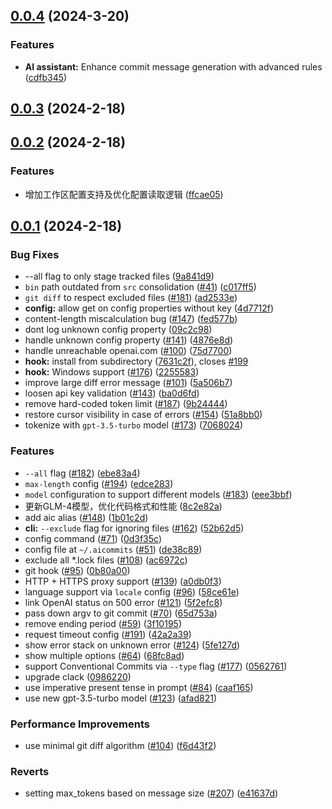 ## [0.0.4](https://github.com/Nutlope/aicommits/compare/v0.0.3...v0.0.4) (2024-3-20)


### Features

* **AI assistant:** Enhance commit message generation with advanced rules ([cdfb345](https://github.com/Nutlope/aicommits/commit/cdfb34530c4d482858c797072164ded56f26cf59))



## [0.0.3](https://github.com/Nutlope/aicommits/compare/v0.0.2...v0.0.3) (2024-2-18)



## [0.0.2](https://github.com/Nutlope/aicommits/compare/v0.0.1...v0.0.2) (2024-2-18)


### Features

* 增加工作区配置支持及优化配置读取逻辑 ([ffcae05](https://github.com/Nutlope/aicommits/commit/ffcae05cbe4a273954006972c502b6face863e1e))



## [0.0.1](https://github.com/Nutlope/aicommits/compare/c017ff56007bc04877390e4dd1b533beab0ed5ea...v0.0.1) (2024-2-18)


### Bug Fixes

* --all flag to only stage tracked files ([9a841d9](https://github.com/Nutlope/aicommits/commit/9a841d946fd4d0fc6a56b64728ca8425a7c3990a))
* `bin` path outdated from `src` consolidation ([#41](https://github.com/Nutlope/aicommits/issues/41)) ([c017ff5](https://github.com/Nutlope/aicommits/commit/c017ff56007bc04877390e4dd1b533beab0ed5ea))
* `git diff` to respect excluded files ([#181](https://github.com/Nutlope/aicommits/issues/181)) ([ad2533e](https://github.com/Nutlope/aicommits/commit/ad2533eb2feb51509aea7b662985fad2dcd137aa))
* **config:** allow get on config properties without key ([4d7712f](https://github.com/Nutlope/aicommits/commit/4d7712f1e893b9768ce91faee69112063d782769))
* content-length miscalculation bug ([#147](https://github.com/Nutlope/aicommits/issues/147)) ([fed577b](https://github.com/Nutlope/aicommits/commit/fed577b960f269bb1e91394650f9cd0cd1fe86f5))
* dont log unknown config property ([09c2c98](https://github.com/Nutlope/aicommits/commit/09c2c98e056726cbd7323f5058a5ab07bcec0863))
* handle unknown config property ([#141](https://github.com/Nutlope/aicommits/issues/141)) ([4876e8d](https://github.com/Nutlope/aicommits/commit/4876e8d966b6dc6a13491018e730ad9384c9cdbf))
* handle unreachable openai.com ([#100](https://github.com/Nutlope/aicommits/issues/100)) ([75d7700](https://github.com/Nutlope/aicommits/commit/75d77001b1076d3c20cf3305d58e13e5bc763362))
* **hook:** install from subdirectory ([7631c2f](https://github.com/Nutlope/aicommits/commit/7631c2fc0bd207b9456b2bf0f24d0a49eaec57de)), closes [#199](https://github.com/Nutlope/aicommits/issues/199)
* **hook:** Windows support ([#176](https://github.com/Nutlope/aicommits/issues/176)) ([2255583](https://github.com/Nutlope/aicommits/commit/225558394bf1d5d4a500d9e9cf1106acb5c24d57))
* improve large diff error message ([#101](https://github.com/Nutlope/aicommits/issues/101)) ([5a506b7](https://github.com/Nutlope/aicommits/commit/5a506b750e7b70c090e1cf192f62662f51363067))
* loosen api key validation ([#143](https://github.com/Nutlope/aicommits/issues/143)) ([ba0d6fd](https://github.com/Nutlope/aicommits/commit/ba0d6fdd253071b6ec14117bc171d4dd9bbd8a1b))
* remove hard-coded token limit ([#187](https://github.com/Nutlope/aicommits/issues/187)) ([9b24444](https://github.com/Nutlope/aicommits/commit/9b24444a2e78ddf3c9adbc3824673f6ea2a3ffa3))
* restore cursor visibility in case of errors ([#154](https://github.com/Nutlope/aicommits/issues/154)) ([51a8bb0](https://github.com/Nutlope/aicommits/commit/51a8bb0653a9742a1ddb6a0783e30bd65708d29d))
* tokenize with `gpt-3.5-turbo` model ([#173](https://github.com/Nutlope/aicommits/issues/173)) ([7068024](https://github.com/Nutlope/aicommits/commit/7068024f7f15f89d35ea27e9ad7cc3f8ddfb9ab3))


### Features

* `--all` flag ([#182](https://github.com/Nutlope/aicommits/issues/182)) ([ebe83a4](https://github.com/Nutlope/aicommits/commit/ebe83a493e31508632ac467f2b902ce6f1577556))
* `max-length` config ([#194](https://github.com/Nutlope/aicommits/issues/194)) ([edce283](https://github.com/Nutlope/aicommits/commit/edce283e9c54f541f0f4320b48d8de37bd7cdb93))
* `model` configuration to support different models ([#183](https://github.com/Nutlope/aicommits/issues/183)) ([eee3bbf](https://github.com/Nutlope/aicommits/commit/eee3bbfb8483ca442a6f07fc71df842768994e22))
* 更新GLM-4模型，优化代码格式和性能 ([8c2e82a](https://github.com/Nutlope/aicommits/commit/8c2e82ab084540e7bb1270ab81248220123c49f0))
* add aic alias ([#148](https://github.com/Nutlope/aicommits/issues/148)) ([1b01c2d](https://github.com/Nutlope/aicommits/commit/1b01c2d95aef89cbff0fd191db944dd892c087aa))
* **cli:** `--exclude` flag for ignoring files ([#162](https://github.com/Nutlope/aicommits/issues/162)) ([52b62d5](https://github.com/Nutlope/aicommits/commit/52b62d5a5048103f29252d28ec8427141f14848b))
* config command ([#71](https://github.com/Nutlope/aicommits/issues/71)) ([0d3f35c](https://github.com/Nutlope/aicommits/commit/0d3f35c13521cf0871d67fa0db79ba05cf1576b8))
* config file at `~/.aicommits` ([#51](https://github.com/Nutlope/aicommits/issues/51)) ([de38c89](https://github.com/Nutlope/aicommits/commit/de38c891f5d22731a5f095b3ca03dcf7b8f0052e))
* exclude all *.lock files ([#108](https://github.com/Nutlope/aicommits/issues/108)) ([ac6972c](https://github.com/Nutlope/aicommits/commit/ac6972c506faaa393f94b471384c338f17936ecc))
* git hook ([#95](https://github.com/Nutlope/aicommits/issues/95)) ([0b80a00](https://github.com/Nutlope/aicommits/commit/0b80a0031e98cbbe65ee385d85f020f4790b82ba))
* HTTP + HTTPS proxy support ([#139](https://github.com/Nutlope/aicommits/issues/139)) ([a0db0f3](https://github.com/Nutlope/aicommits/commit/a0db0f3ece1ba306c521c5afafa5f12bdd31f3a6))
* language support via `locale` config ([#96](https://github.com/Nutlope/aicommits/issues/96)) ([58ce61e](https://github.com/Nutlope/aicommits/commit/58ce61eab8948f3f107f8f32da57c85d2cd282e8))
* link OpenAI status on 500 error ([#121](https://github.com/Nutlope/aicommits/issues/121)) ([5f2efc8](https://github.com/Nutlope/aicommits/commit/5f2efc83f5fd2bb1b457a6bb8d5c813c885bd313))
* pass down argv to git commit ([#70](https://github.com/Nutlope/aicommits/issues/70)) ([65d753a](https://github.com/Nutlope/aicommits/commit/65d753a1d61a8859accbafaa7a6ae0a3825e1f44))
* remove ending period ([#59](https://github.com/Nutlope/aicommits/issues/59)) ([3f10195](https://github.com/Nutlope/aicommits/commit/3f10195d036eadb8f83377df8ee2c9613790b681))
* request timeout config ([#191](https://github.com/Nutlope/aicommits/issues/191)) ([42a2a39](https://github.com/Nutlope/aicommits/commit/42a2a39f6f645f480dadd7339c162977cb1725a4))
* show error stack on unknown error ([#124](https://github.com/Nutlope/aicommits/issues/124)) ([5fe127d](https://github.com/Nutlope/aicommits/commit/5fe127d377eeeec8ba08dd4a0052ec5e5272fe14))
* show multiple options ([#64](https://github.com/Nutlope/aicommits/issues/64)) ([68fc8ad](https://github.com/Nutlope/aicommits/commit/68fc8ad736e38a9497e94236800d32c9264576d7))
* support Conventional Commits via `--type` flag ([#177](https://github.com/Nutlope/aicommits/issues/177)) ([0562761](https://github.com/Nutlope/aicommits/commit/0562761dc2cdb758cfabb1369df979334e3e617e))
* upgrade clack ([0986220](https://github.com/Nutlope/aicommits/commit/0986220c96781878a6131f497479b113e6455bcd))
* use imperative present tense in prompt ([#84](https://github.com/Nutlope/aicommits/issues/84)) ([caaf165](https://github.com/Nutlope/aicommits/commit/caaf16506775386d1c72742fc4e8ea0125ec763c))
* use new gpt-3.5-turbo model ([#123](https://github.com/Nutlope/aicommits/issues/123)) ([afad821](https://github.com/Nutlope/aicommits/commit/afad8210fc96505f343f46b0fae49cec44579eba))


### Performance Improvements

* use minimal git diff algorithm ([#104](https://github.com/Nutlope/aicommits/issues/104)) ([f6d43f2](https://github.com/Nutlope/aicommits/commit/f6d43f242ce234f1187e04b2e7daa777eb96ca86))


### Reverts

* setting max_tokens based on message size ([#207](https://github.com/Nutlope/aicommits/issues/207)) ([e41637d](https://github.com/Nutlope/aicommits/commit/e41637d6a1ed87fa7457833c9e9ff379dcc58e60))



